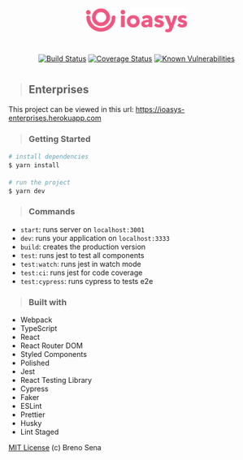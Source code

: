 <p align="center">
<img width="200" src="./static/logo.png" alt="Ioasys" title="Ioasys" />
</p>

<p align="center" style="margin: 40px 0;">
<a href='https://travis-ci.org/brenofsena/enterprises'><img src='https://travis-ci.org/brenofsena/enterprises.svg?branch=master' alt='Build Status' /></a>
<a href='https://coveralls.io/github/brenofsena/enterprises?branch=master'><img src='https://coveralls.io/repos/github/brenofsena/enterprises/badge.svg?branch=master' alt='Coverage Status' /></a>
<a href="https://snyk.io/test/github/brenofsena/enterprises?targetFile=package.json"><img src="https://snyk.io/test/github/brenofsena/enterprises/badge.svg?targetFile=package.json" alt="Known Vulnerabilities" data-canonical-src="https://snyk.io/test/github/brenofsena/enterprises?targetFile=package.json" style="max-width:100%;"></a>
</p>

> ## Enterprises

This project can be viewed in this url: https://ioasys-enterprises.herokuapp.com

> ### Getting Started

```sh
# install dependencies
$ yarn install

# run the project
$ yarn dev
```

> ### Commands

- `start`: runs server on `localhost:3001`
- `dev`: runs your application on `localhost:3333`
- `build`: creates the production version
- `test`: runs jest to test all components
- `test:watch`: runs jest in watch mode
- `test:ci`: runs jest for code coverage
- `test:cypress`: runs cypress to tests e2e

> ### Built with

- Webpack
- TypeScript
- React
- React Router DOM
- Styled Components
- Polished
- Jest
- React Testing Library
- Cypress
- Faker
- ESLint
- Prettier
- Husky
- Lint Staged

[MIT License](./license) (c) Breno Sena
